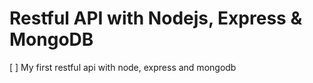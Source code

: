 # Restful API with Nodejs, Express & MongoDB
[ ]  My first restful api with node, express and mongodb



